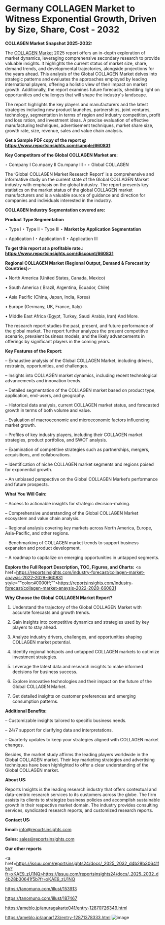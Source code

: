 # Germany COLLAGEN Market to Witness Exponential Growth, Driven by Size, Share, Cost - 2032

<strong>COLLAGEN Market Snapshot 2025-2032:</strong>

The <a href=https://www.reportsinsights.com/sample/660831>COLLAGEN Market</a> 2025 report offers an in-depth exploration of market dynamics, leveraging comprehensive secondary research to provide valuable insights. It highlights the current status of market size, share, demand trends, and developmental trajectories, alongside projections for the years ahead. This analysis of the Global COLLAGEN Market delves into strategic patterns and evaluates the approaches employed by leading international players, offering a holistic view of their impact on market growth. Additionally, the report examines future forecasts, shedding light on opportunities and challenges that will shape the industry's landscape.

The report highlights the key players and manufacturers and the latest strategies including new product launches, partnerships, joint ventures, technology, segmentation in terms of region and industry competition, profit and loss ration, and investment ideas. A precise evaluation of effective manufacturing techniques, advertisement techniques, market share size, growth rate, size, revenue, sales and value chain analysis.

<strong>Get a Sample PDF copy of the report @ <a href=https://www.reportsinsights.com/sample/660831 style=color:#0000ff;>https://www.reportsinsights.com/sample/660831</a></strong>

<strong>Key Competitors of the Global COLLAGEN Market are:</strong>

‣ Company I Co.mpany II Co.mpany III
‣ 
‣ Global COLLAGEN

The ‘Global COLLAGEN Market Research Report’ is a comprehensive and informative study on the current state of the Global COLLAGEN Market industry with emphasis on the global industry. The report presents key statistics on the market status of the global COLLAGEN market manufacturers and is a valuable source of guidance and direction for companies and individuals interested in the industry.

<strong>COLLAGEN Industry Segmentation covered are:</strong>

<strong>Product Type Segmentation</strong>

‣ Type I
‣ Type II
‣ Type III
‣ 
<strong>Market by Application Segmentation</strong>

‣ Application I
‣ Application II 
‣ Application III

<strong>To get this report at a profitable rate.: <a href=https://www.reportsinsights.com/discount/660831 style=color:#0000ff;>https://www.reportsinsights.com/discount/660831</a></strong>

<strong>Regional COLLAGEN Market (Regional Output, Demand &amp; Forecast by Countries):-</strong>

• North America (United States, Canada, Mexico)

• South America ( Brazil, Argentina, Ecuador, Chile)

• Asia Pacific (China, Japan, India, Korea)

• Europe (Germany, UK, France, Italy)

• Middle East Africa (Egypt, Turkey, Saudi Arabia, Iran) And More.

The research report studies the past, present, and future performance of the global market. The report further analyzes the present competitive scenario, prevalent business models, and the likely advancements in offerings by significant players in the coming years.

<strong>Key Features of the Report:</strong>

– Exhaustive analysis of the Global COLLAGEN Market, including drivers, restraints, opportunities, and challenges.

– Insights into COLLAGEN market dynamics, including recent technological advancements and innovation trends.

– Detailed segmentation of the COLLAGEN market based on product type, application, end-users, and geography.

– Historical data analysis, current COLLAGEN market status, and forecasted growth in terms of both volume and value.

– Evaluation of macroeconomic and microeconomic factors influencing market growth.

– Profiles of key industry players, including their COLLAGEN market strategies, product portfolios, and SWOT analysis.

– Examination of competitive strategies such as partnerships, mergers, acquisitions, and collaborations.

– Identification of niche COLLAGEN market segments and regions poised for exponential growth.

– An unbiased perspective on the Global COLLAGEN Market’s performance and future prospects.

<strong>What You Will Gain:</strong>

– Access to actionable insights for strategic decision-making.

– Comprehensive understanding of the Global COLLAGEN Market ecosystem and value chain analysis.

– Regional analysis covering key markets across North America, Europe, Asia-Pacific, and other regions.

– Benchmarking of COLLAGEN market trends to support business expansion and product development.

– A roadmap to capitalize on emerging opportunities in untapped segments.

<strong>Explore the Full Report Description, TOC, Figures, and Charts:</strong>
<a href=https://reportsinsights.com/industry-forecast/collagen-market-anaysis-2022-2028-660831 style=""color:#0000ff;"">https://reportsinsights.com/industry-forecast/collagen-market-anaysis-2022-2028-660831</a>

<strong>Why Choose the Global COLLAGEN Market Report?</strong>

1. Understand the trajectory of the Global COLLAGEN Market with accurate forecasts and growth trends.

2. Gain insights into competitive dynamics and strategies used by key players to stay ahead.

3. Analyze industry drivers, challenges, and opportunities shaping COLLAGEN market potential.

4. Identify regional hotspots and untapped COLLAGEN markets to optimize investment strategies.

5. Leverage the latest data and research insights to make informed decisions for business success.

6. Explore innovative technologies and their impact on the future of the Global COLLAGEN Market.

7. Get detailed insights on customer preferences and emerging consumption patterns.

<strong>Additional Benefits:</strong>

– Customizable insights tailored to specific business needs.

– 24/7 support for clarifying data and interpretations.

– Quarterly updates to keep your strategies aligned with COLLAGEN market changes.

Besides, the market study affirms the leading players worldwide in the Global COLLAGEN market. Their key marketing strategies and advertising techniques have been highlighted to offer a clear understanding of the Global COLLAGEN market.

<strong><strong>About US</strong>:</strong>

Reports Insights is the leading research industry that offers contextual and data-centric research services to its customers across the globe. The firm assists its clients to strategize business policies and accomplish sustainable growth in their respective market domain. The industry provides consulting services, syndicated research reports, and customized research reports.

<strong>Contact US:</strong>

<p class=><b>Email:</b> <a href=mailto:info@reportsinsights.com>info@reportsinsights.com</a></p>
<p class=><b>Sales:</b> <a href=mailto:sales@reportsinsights.com>sales@reportsinsights.com</a></p>

<strong>Our other reports</strong>

<a href=https://issuu.com/reportsinsights24/docs/_2025_2032_d4b28b30641f5b?fr=xKAE9_zU1NQ>https://issuu.com/reportsinsights24/docs/_2025_2032_d4b28b30641f5b?fr=xKAE9_zU1NQ</a>

<a href=https://tanomuno.com/illust/153913>https://tanomuno.com/illust/153913</a>

<a href=https://tanomuno.com/illust/187467>https://tanomuno.com/illust/187467</a>

<a href=https://ameblo.jp/anuragakarte041/entry-12870726349.html>https://ameblo.jp/anuragakarte041/entry-12870726349.html</a>

<a href=https://ameblo.jp/aanar123/entry-12871378333.html>https://ameblo.jp/aanar123/entry-12871378333.html</a>
![image](https://github.com/user-attachments/assets/1fe67c13-c8db-43a9-958e-e04cfec5df02)
